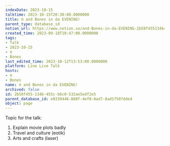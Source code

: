 ```yaml
---
indexDate: 2023-10-15
talktime: 2023-10-15T20:30:00.0000000
title: π and Bones in da EVENING!
parent_type: database_id
notion_url: https://www.notion.so/and-Bones-in-da-EVENING-2b58f455134b455cb6c0532ae5edf2e5
created_time: 2023-09-18T10:47:00.0000000
tags:
- Talk
- 2023-10-15
- π
- Bones
last_edited_time: 2023-10-12T13:53:00.0000000
platform: Line Live Talk
hosts:
- π
- Bones
name: π and Bones in da EVENING!
archived: false
id: 2b58f455-134b-455c-b6c0-532ae5edf2e5
parent_database_id: e9339446-880f-4ef0-8ad7-8ad1f507dded
object: page
---
```


Topic for the talk:
1. Explain movie plots  badly 
2. Travel and culture (eotik)
3. Arts and crafts (laser)

























